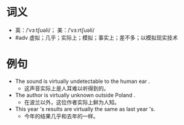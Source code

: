 # 词义
- 英：/ˈvɜːtʃuəli/； 美：/ˈvɜːrtʃuəli/
- #adv 虚拟；几乎；实际上；模拟；事实上；差不多；以模拟现实技术
# 例句
- The sound is virtually undetectable to the human ear .
	- 这声音实际上是人耳难以听得到的。
- The author is virtually unknown outside Poland .
	- 在波兰以外，这位作者实际上鲜为人知。
- This year 's results are virtually the same as last year 's.
	- 今年的结果几乎和去年的一样。
